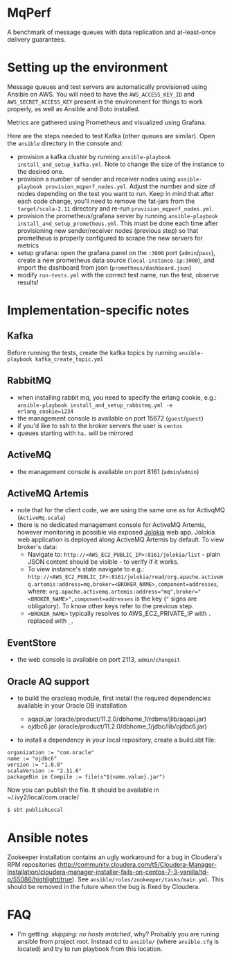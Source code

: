 # MqPerf

A benchmark of message queues with data replication and at-least-once delivery guarantees.

# Setting up the environment

Message queues and test servers are automatically provisioned using Ansible on AWS. You will need to have the
`AWS_ACCESS_KEY_ID` and `AWS_SECRET_ACCESS_KEY` present in the environment for things to work properly, as well
as Ansible and Boto installed.

Metrics are gathered using Prometheus and visualized using Grafana.

Here are the steps needed to test Kafka (other queues are similar). Open the `ansible` directory in the console and:

* provision a kafka cluster by running `ansible-playbook install_and_setup_kafka.yml`. Note to change the size of the
instance to the desired one.
* provision a number of sender and receiver nodes using `ansible-playbook provision_mqperf_nodes.yml`. Adjust the
number and size of nodes depending on the test you want to run. Keep in mind that after each code change, you'll need
to remove the fat-jars from the `target/scala-2.11` directory and re-run `provision_mqperf_nodes.yml`.
* provision the prometheus/grafana server by running `ansible-playbook install_and_setup_prometheus.yml`. This must be
done each time after provisioning new sender/receiver nodes (previous step) so that prometheus is properly configured
to scrape the new servers for metrics
* setup grafana: open the grafana panel on the `:3000` port (`admin`/`pass`), create a new prometheus data source 
(`local-instance-ip:3000`), and import the dashboard from json (`prometheus/dashboard.json`)
* modify `run-tests.yml` with the correct test name, run the test, observe results!

# Implementation-specific notes

## Kafka

Before running the tests, create the kafka topics by running `ansible-playbook kafka_create_topic.yml`

## RabbitMQ

* when installing rabbit mq, you need to specify the erlang cookie, e.g.: 
`ansible-playbook install_and_setup_rabbitmq.yml -e erlang_cookie=1234`
* the management console is available on port 15672 (`guest`/`guest`)     
* if you'd like to ssh to the broker servers the user is `centos`
* queues starting with `ha.` will be mirrored

## ActiveMQ

* the management console is available on port 8161 (`admin`/`admin`)

## ActiveMQ Artemis

* note that for the client code, we are using the same one as for ActivqMQ (`ActiveMq.scala`)
* there is no dedicated management console for ActiveMQ Artemis, however monitoring is possible via exposed [Jolokia](https://jolokia.org/) web app. Jolokia web application is deployed along ActiveMQ Artemis by default. To view broker's data:
    * Navigate to: `http://<AWS_EC2_PUBLIC_IP>:8161/jolokia/list` - plain JSON content should be visible - to verify if it works.
    * To view instance's state navigate to e.g.: `http://<AWS_EC2_PUBLIC_IP>:8161/jolokia/read/org.apache.activemq.artemis:address=mq,broker=<BROKER_NAME>,component=addresses`, where: `org.apache.activemq.artemis:address="mq",broker="<BROKER_NAME>",component=addresses` is the key (`"` signs are obligatory). To know other keys refer to the previous step. 
    * `<BROKER_NAME>` typically resolves to AWS_EC2_PRIVATE_IP with `.` replaced with `_`.
    
## EventStore
    
* the web console is available on port 2113, `admin`/`changeit`    
    
## Oracle AQ support

* to build the oracleaq module, first install the required dependencies available in your Oracle DB installation
    * aqapi.jar (oracle/product/11.2.0/dbhome_1/rdbms/jlib/aqapi.jar)
    * ojdbc6.jar (oracle/product/11.2.0/dbhome_1/jdbc/lib/ojdbc6.jar)

* to install a dependency in your local repository, create a build.sbt file:
```
organization := "com.oracle"
name := "ojdbc6"
version := "1.0.0"
scalaVersion := "2.11.6"
packageBin in Compile := file(s"${name.value}.jar")
```
Now you can publish the file. It should be available in ~/.ivy2/local/com.oracle/
```sh
$ sbt publishLocal
```

# Ansible notes

Zookeeper installation contains an ugly workaround for a bug in Cloudera's RPM repositories (http://community.cloudera.com/t5/Cloudera-Manager-Installation/cloudera-manager-installer-fails-on-centos-7-3-vanilla/td-p/55086/highlight/true).
See `ansible/roles/zookeeper/tasks/main.yml`. This should be removed in the future when the bug is fixed by Cloudera.

# FAQ

- I'm getting: *skipping: no hosts matched*, why? Probably you are runing ansible from project root. Instead cd to `ansible/` (where `ansible.cfg` is located) and try to run playbook from this location. 
